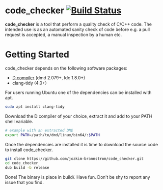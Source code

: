 # code_checker [![Build Status](https://dev.azure.com/wikodes/wikodes/_apis/build/status/joakim-brannstrom.code_checker?branchName=master)](https://dev.azure.com/wikodes/wikodes/_build/latest?definitionId=4&branchName=master)

**code_checker** is a tool that perform a quality check of C/C++ code. The intended use is as an automated sanity check of code before e.g. a pull request is accepted, a manual inspection by a human etc.

# Getting Started

code_checker depends on the following software packages:

 * [D compiler](https://dlang.org/download.html) (dmd 2.079+, ldc 1.8.0+)
 * clang-tidy (4.0+)

For users running Ubuntu one of the dependencies can be installed with apt.
```sh
sudo apt install clang-tidy
```

Download the D compiler of your choice, extract it and add to your PATH shell
variable.
```sh
# example with an extracted DMD
export PATH=/path/to/dmd/linux/bin64/:$PATH
```

Once the dependencies are installed it is time to download the source code to install code_checker.
```sh
git clone https://github.com/joakim-brannstrom/code_checker.git
cd code_checker
dub build -b release
```

Done! The binary is place in build/.
Have fun.
Don't be shy to report any issue that you find.
